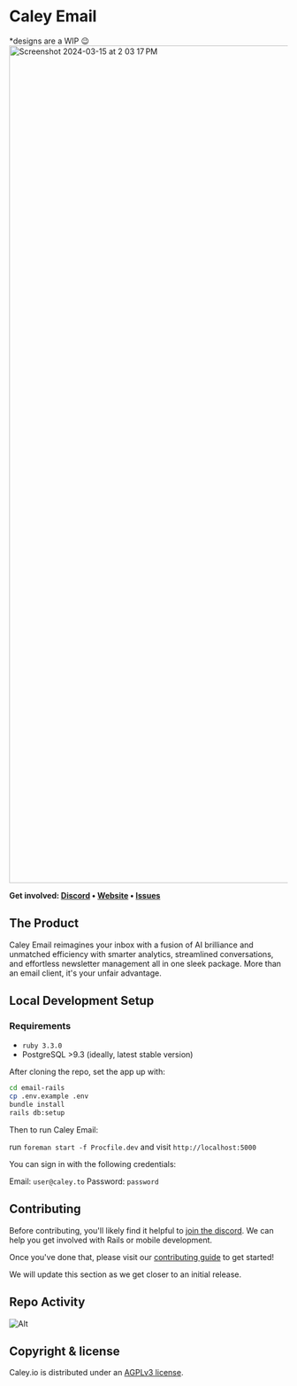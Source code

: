 # Caley Email

*designs are a WIP 😉
<img width="1512" alt="Screenshot 2024-03-15 at 2 03 17 PM" src="https://github.com/caley-io/email-rails/assets/93844519/218cbc2f-35d6-4d61-ac5e-1ea9600ebd1b">

<b>Get involved: [Discord](https://discord.gg/caley) • [Website](https://caley.io) • [Issues](https://github.com/caley-io/caley/issues)</b>

## The Product

Caley Email reimagines your inbox with a fusion of AI brilliance and unmatched efficiency with smarter analytics, streamlined conversations, and effortless newsletter management all in one sleek package. More than an email client,
it's your unfair advantage.

## Local Development Setup

### Requirements

- `ruby 3.3.0`
- PostgreSQL >9.3 (ideally, latest stable version)

After cloning the repo, set the app up with:

```sh
cd email-rails
cp .env.example .env
bundle install
rails db:setup
```

Then to run Caley Email:

run `foreman start -f Procfile.dev`
and visit `http://localhost:5000`

You can sign in with the following credentials:

Email: `user@caley.to`
Password: `password`

## Contributing

Before contributing, you'll likely find it helpful to [join the discord](https://discord.gg/caley). We can help you get involved with Rails or mobile development.

Once you've done that, please visit our [contributing guide](https://github.com/caley-io/caley/blob/main/CONTRIBUTING.md) to get started!

We will update this section as we get closer to an initial release.

## Repo Activity

![Alt](https://repobeats.axiom.co/api/embed/df98a3d367e25c3052772e6c00022da9cb393167.svg "Repobeats analytics image")

## Copyright & license

Caley.io is distributed under an [AGPLv3 license](https://github.com/caley-io/caley/blob/main/LICENSE).
